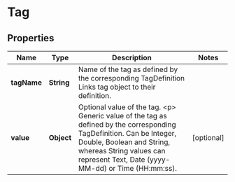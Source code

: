 

# Tag


## Properties

| Name | Type | Description | Notes |
|------------ | ------------- | ------------- | -------------|
|**tagName** | **String** | Name of the tag as defined by the corresponding TagDefinition  Links tag object to their definition. |  |
|**value** | **Object** | Optional value of the tag.  &lt;p&gt;  Generic value of the tag as defined by the corresponding TagDefinition.  Can be Integer, Double, Boolean and String, whereas String values can represent Text, Date (yyyy-MM-dd) or Time (HH:mm:ss). |  [optional] |



